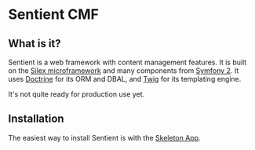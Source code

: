 Sentient CMF
============

What is it?
-----------
Sentient is a web framework with content management features. It is built on the [Silex microframework](http://silex.sensiolabs.org) and many components from [Symfony 2](http://symfony.com/). It uses [Doctrine](http://www.doctrine-project.org/) for its ORM and DBAL, and [Twig](http://twig.sensiolabs.org/) for its templating engine.

It's not quite ready for production use yet.

Installation
------------
The easiest way to install Sentient is with the [Skeleton App](https://github.com/mikegibson/sentient-app).
